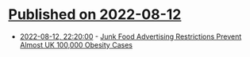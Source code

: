# [Published on 2022-08-12](index.md)

* [2022-08-12, 22:20:00](https://soylentnews.org/article.pl?sid=22/08/11/1516205&from=rss) - [Junk Food Advertising Restrictions Prevent Almost UK 100,000 Obesity Cases](https://soylentnews.org/article.pl?sid=22/08/11/1516205&from=rss)
